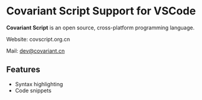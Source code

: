 # Covariant Script Support for VSCode
**Covariant Script** is an open source, cross-platform programming language.  

Website: covscript.org.cn

Mail: dev@covariant.cn

## Features
* Syntax highlighting
* Code snippets